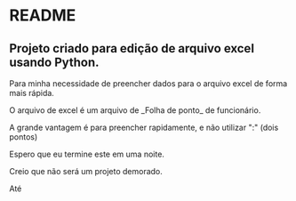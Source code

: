 # README 

## Projeto criado para edição de arquivo excel usando Python.

Para minha necessidade de preencher dados para o arquivo excel de forma mais rápida.

O arquivo de excel é um arquivo de \_Folha de ponto\_ de funcionário. 

A grande vantagem é para preencher rapidamente, e não utilizar ":" (dois pontos)

Espero que eu termine este em uma noite. 

Creio que não será um projeto demorado. 

Até

